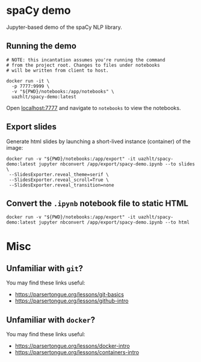 # spaCy demo

Jupyter-based demo of the spaCy NLP library.

## Running the demo

```
# NOTE: this incantation assumes you're running the command 
# from the project root. Changes to files under notebooks 
# will be written from client to host.

docker run -it \
  -p 7777:9999 \
  -v "${PWD}/notebooks:/app/notebooks" \
  uazhlt/spacy-demo:latest
```

Open [localhost:7777](http://localhost:7777) and navigate to `notebooks` to view the notebooks.

## Export slides

Generate html slides by launching a short-lived instance (container) of the image:

```
docker run -v "${PWD}/notebooks:/app/export" -it uazhlt/spacy-demo:latest jupyter nbconvert /app/export/spacy-demo.ipynb --to slides \
 --SlidesExporter.reveal_theme=serif \
 --SlidesExporter.reveal_scroll=True \
 --SlidesExporter.reveal_transition=none
```

## Convert the `.ipynb` notebook file to static HTML

```
docker run -v "${PWD}/notebooks:/app/export" -it uazhlt/spacy-demo:latest jupyter nbconvert /app/export/spacy-demo.ipynb --to html
```

# Misc

## Unfamiliar with `git`?

You may find these links useful:

- https://parsertongue.org/lessons/git-basics
- https://parsertongue.org/lessons/github-intro

## Unfamiliar with `docker`?

You may find these links useful:

- https://parsertongue.org/lessons/docker-intro
- https://parsertongue.org/lessons/containers-intro
